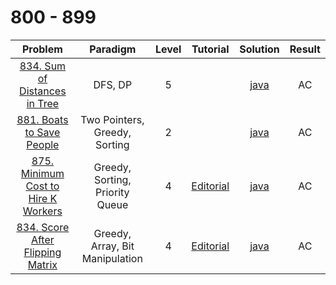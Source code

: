 # 800 - 899

|                                               Problem                                                |            Paradigm             | Level |                                       Tutorial                                       |                     Solution                      | Result |
| :--------------------------------------------------------------------------------------------------: | :-----------------------------: | :---: | :----------------------------------------------------------------------------------: | :-----------------------------------------------: | :----: |
|       [834. Sum of Distances in Tree](https://leetcode.com/problems/sum-of-distances-in-tree/)       |             DFS, DP             |   5   |                                                                                      |    [java](./834_Sum_of_Distances_in_Tree.java)    |   AC   |
|           [881. Boats to Save People](https://leetcode.com/problems/boats-to-save-people/)           |  Two Pointers, Greedy, Sorting  |   2   |                                                                                      |      [java](./881_Boats_to_Save_People.java)      |   AC   |
| [875. Minimum Cost to Hire K Workers](https://leetcode.com/problems/minimum-cost-to-hire-k-workers/) | Greedy, Sorting, Priority Queue |   4   | [Editorial](https://leetcode.com/problems/minimum-cost-to-hire-k-workers/editorial/) | [java](./875_Minimum_Cost_to_Hire_K_Workers.java) |   AC   |
|    [834. Score After Flipping Matrix](https://leetcode.com/problems/score-after-flipping-matrix/)    | Greedy, Array, Bit Manipulation |   4   |  [Editorial](https://leetcode.com/problems/score-after-flipping-matrix/editorial/)   |  [java](./861_Score_After_Flipping_Matrix.java)   |   AC   |
